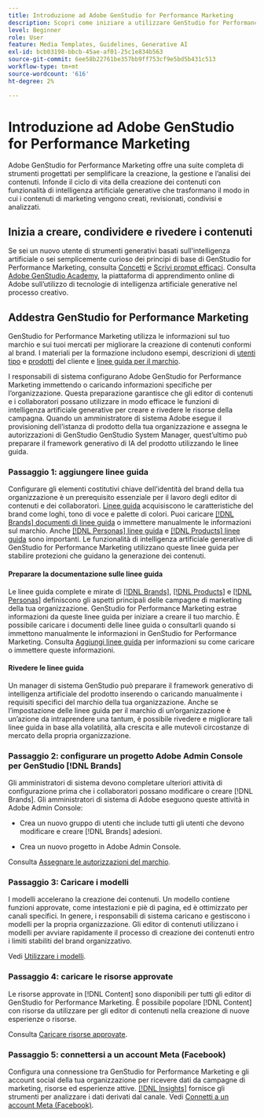 ```yaml
---
title: Introduzione ad Adobe GenStudio for Performance Marketing
description: Scopri come iniziare a utilizzare GenStudio for Performance Marketing per generare nuovi contenuti di marketing allineati al brand.
level: Beginner
role: User
feature: Media Templates, Guidelines, Generative AI
exl-id: bcb03198-bbcb-45ae-af01-25c1e834b563
source-git-commit: 6ee58b22761be357bb9ff753cf9e5bd5b431c513
workflow-type: tm+mt
source-wordcount: '616'
ht-degree: 2%

---
```


# Introduzione ad Adobe GenStudio for Performance Marketing

Adobe GenStudio for Performance Marketing offre una suite completa di strumenti progettati per semplificare la creazione, la gestione e l’analisi dei contenuti. Infonde il ciclo di vita della creazione dei contenuti con funzionalità di intelligenza artificiale generative che trasformano il modo in cui i contenuti di marketing vengono creati, revisionati, condivisi e analizzati.

## Inizia a creare, condividere e rivedere i contenuti

Se sei un nuovo utente di strumenti generativi basati sull&#39;intelligenza artificiale o sei semplicemente curioso dei principi di base di GenStudio for Performance Marketing, consulta [Concetti](concepts.md) e [Scrivi prompt efficaci](effective-prompts.md). Consulta [Adobe GenStudio Academy](https://learningmanager.adobe.com/genstudioacademy), la piattaforma di apprendimento online di Adobe sull’utilizzo di tecnologie di intelligenza artificiale generative nel processo creativo.

## Addestra GenStudio for Performance Marketing

GenStudio for Performance Marketing utilizza le informazioni sul tuo marchio e sui tuoi mercati per migliorare la creazione di contenuti conformi al brand. I materiali per la formazione includono esempi, descrizioni di [utenti tipo](/help/user-guide/guidelines/personas.md) e [prodotti](/help/user-guide/guidelines/products.md) del cliente e [linee guida per il marchio](/help/user-guide/guidelines/overview.md).

I responsabili di sistema configurano Adobe GenStudio for Performance Marketing immettendo o caricando informazioni specifiche per l’organizzazione. Questa preparazione garantisce che gli editor di contenuti e i collaboratori possano utilizzare in modo efficace le funzioni di intelligenza artificiale generative per creare e rivedere le risorse della campagna. Quando un amministratore di sistema Adobe esegue il provisioning dell’istanza di prodotto della tua organizzazione e assegna le autorizzazioni di GenStudio GenStudio System Manager, quest’ultimo può preparare il framework generativo di IA del prodotto utilizzando le linee guida.

### Passaggio 1: aggiungere linee guida

Configurare gli elementi costitutivi chiave dell’identità del brand della tua organizzazione è un prerequisito essenziale per il lavoro degli editor di contenuti e dei collaboratori. [Linee guida](./guidelines/overview.md) acquisiscono le caratteristiche del brand come loghi, tono di voce e palette di colori. Puoi caricare [[!DNL Brands] documenti di linee guida](./guidelines/brands.md) o immettere manualmente le informazioni sul marchio. Anche [[!DNL Personas] linee guida](./guidelines/personas.md) e [[!DNL Products] linee guida](./guidelines/products.md) sono importanti. Le funzionalità di intelligenza artificiale generative di GenStudio for Performance Marketing utilizzano queste linee guida per stabilire protezioni che guidano la generazione dei contenuti.

#### Preparare la documentazione sulle linee guida

Le linee guida complete e mirate di [[!DNL Brands]](./guidelines/brands.md), [[!DNL Products]](./guidelines/products.md) e [[!DNL Personas]](./guidelines/personas.md) definiscono gli aspetti principali delle campagne di marketing della tua organizzazione. GenStudio for Performance Marketing estrae informazioni da queste linee guida per iniziare a creare il tuo marchio. È possibile caricare i documenti delle linee guida o consultarli quando si immettono manualmente le informazioni in GenStudio for Performance Marketing. Consulta [Aggiungi linee guida](./guidelines/overview.md) per informazioni su come caricare o immettere queste informazioni.

#### Rivedere le linee guida

Un manager di sistema GenStudio può preparare il framework generativo di intelligenza artificiale del prodotto inserendo o caricando manualmente i requisiti specifici del marchio della tua organizzazione. Anche se l’impostazione delle linee guida per il marchio di un’organizzazione è un’azione da intraprendere una tantum, è possibile rivedere e migliorare tali linee guida in base alla volatilità, alla crescita e alle mutevoli circostanze di mercato della propria organizzazione.

### Passaggio 2: configurare un progetto Adobe Admin Console per GenStudio [!DNL Brands]

Gli amministratori di sistema devono completare ulteriori attività di configurazione prima che i collaboratori possano modificare o creare [!DNL Brands]. Gli amministratori di sistema di Adobe eseguono queste attività in Adobe Admin Console:

* Crea un nuovo gruppo di utenti che include tutti gli utenti che devono modificare e creare [!DNL Brands] adesioni.

* Crea un nuovo progetto in Adobe Admin Console.

Consulta [Assegnare le autorizzazioni del marchio](configure-brand-permissions.md).

### Passaggio 3: Caricare i modelli

I modelli accelerano la creazione dei contenuti. Un modello contiene funzioni approvate, come intestazioni e piè di pagina, ed è ottimizzato per canali specifici. In genere, i responsabili di sistema caricano e gestiscono i modelli per la propria organizzazione. Gli editor di contenuti utilizzano i modelli per avviare rapidamente il processo di creazione dei contenuti entro i limiti stabiliti del brand organizzativo.

Vedi [Utilizzare i modelli](./content/use-templates.md).

### Passaggio 4: caricare le risorse approvate

Le risorse approvate in [!DNL Content] sono disponibili per tutti gli editor di GenStudio for Performance Marketing. È possibile popolare [!DNL Content] con risorse da utilizzare per gli editor di contenuti nella creazione di nuove esperienze o risorse.

Consulta [Caricare risorse approvate](./content/manage-assets.md).

### Passaggio 5: connettersi a un account Meta (Facebook)

Configura una connessione tra GenStudio for Performance Marketing e gli account social della tua organizzazione per ricevere dati da campagne di marketing, risorse ed esperienze attive. [[!DNL Insights]](./insights/overview.md) fornisce gli strumenti per analizzare i dati derivati dal canale. Vedi [Connetti a un account Meta (Facebook)](./insights/connect-channel.md#meta-ads-connect).
